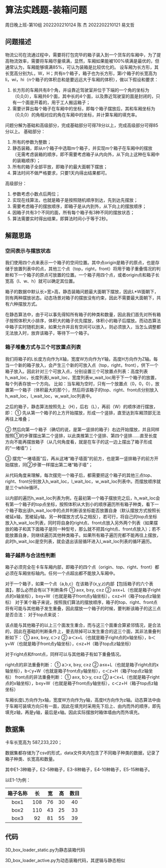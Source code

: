 # 算法实践题-装箱问题

周日晚上班-第10组
2022202210124 陈  杰
2022202210121 易文哲

## 问题描述

物流公司在流通过程中，需要将打包完毕的箱子装入到一个货车的车厢中，为了提高物流效率，需要将车厢尽量填满，显然，车厢如果能被100%填满是最优的，但通常认为，车厢能够填满85%，可认为装箱是比较优化的。
设车厢为长方形，其长宽高分别为L，W，H；共有n个箱子，箱子也为长方形，第i个箱子的长宽高为li，wi，hi（n个箱子的体积总和是要远远大于车厢的体积），做以下假设和要求：

1. 长方形的车厢共有8个角，并设靠近驾驶室并位于下端的一个角的坐标为（0,0,0），车厢共6个面，其中长的4个面，以及靠近驾驶室的面是封闭的，只有一个面是开着的，用于工人搬运箱子；
2. 需要计算出每个箱子在车厢中的坐标，即每个箱子摆放后，其和车厢坐标为（0,0,0）的角相对应的角在车厢中的坐标，并计算车厢的填充率。

问题分解为基础和高级部分，完成基础部分可得78分以上，完成高级部分可得85分以上。
基础部分：

1. 所有的参数为整数；
2. 静态装箱，即从n个箱子中选取m个箱子，并实现m个箱子在车厢中的摆放（无需考虑装箱的顺序，即不需要考虑箱子从内向外，从下向上这种在车厢中的装箱顺序）；
3. 所有的箱子全部平放，即箱子的最大面朝下摆放；
4. 算法时间不做严格要求，只要1天内得出结果都可。

高级部分：

1. 参数考虑小数点后两位；
2. 实现在线算法，也就是箱子是按照随机顺序到达，先到达先摆放；
3. 需要考虑箱子的摆放顺序，即箱子是从内到外，从下向上的摆放顺序；
4. 因箱子共有3个不同的面，所有每个箱子有3种不同的摆放状态；
5. 算法需要实时得出结果，即算法时间小于等于2秒。

## 解题思路

### 空间表示与摆放状态

我们使用四个点来表示一个箱子的空间位置。其中点origin是箱子的原点，也是存储于放置列表中的点，其他三个点（top，right，front）将用于箱子重叠情况的判断和下一个箱子的原点可放置的位置。一个箱子用四个点，或者origin点和箱子长宽高（l、w、h）就可以确定其位置。

箱子的数据中默认长>宽>高，静态装箱问题最大面朝下摆放，因此L*W面朝下，则有两种摆放状态。动态场景对箱子的摆放没有约束，因此不需要最大面朝下，共有六种摆放方式。

在静态算法中，由于可以事先得知所有箱子的种类和数量，因此我们首先对所有箱子按照体积大小排序，体积大的箱子优先摆放，体积小的箱子后摆放。而动态算法中箱子实时随机到来，如果允许并且有空间可以放入，则必须放入，当怎么调整都无法放入时，放弃该箱子，等待下一个箱子。

### 箱子堆叠方式与三个可放置点列表

我们将箱子的L长度方向作为X轴，宽度W方向作为Y轴，高度H方向作为Z轴。每当一个新的箱子放入，会产生三个新的可放入点（top，right，front），供下一个箱子放入。因此针对三个可放入点，分别设置三个可放置点列表：高度列表h_wait_loc，长度列表l_wait_loc，宽度列表w_wait_loc用于下一个箱子的放置，每个列表存放一个方向。
比如：当车厢为空时，只有一个放置点（0，0，0），放置第一个箱子（体积最大的那个），然后将该箱子的top、right、front点分别放入h_wait_loc，l_wait_loc，w_wait_loc列表中。

之后的箱子，静态算法按照先上（H），后右（L），再前（W）的顺序进行摆放，即：
① 先从第一个箱子的上方开始摆放，形成一个竖排，直至达到车厢顶部无法再往上堆叠；

② 然后向第一个箱子（确切的说，是第一竖排的箱子）右边开始摆放，并且同样按照①的步骤摆出第二个竖排，以此类推第三个竖排、第四个竖排……直至长度方向不能再摆放箱子（从几何角度看，就是在车子的这一边上摆出了箱子形成的“一堵墙”）；

③ 摆完“一堵墙面”后，再从这堵“箱子墙面”的前方，也是第一竖排箱子的前方开始摆放，同②步骤一样摆出第二堵“箱子墙”；

从代码角度来理解，每次摆完一个箱子后，都需要把这个箱子的其他三点top、right、front分别放入h_wait_loc，l_wait_loc，w_wait_loc列表中。而摆放顺序就是三个while循环。

以内部的遍历h_wait_loc列表为例，在最初第一个箱子摆放完之后，h_wait_loc会有第一个箱子的top点坐标，按照体积从大到小的顺序遍历所有箱子种类，看下一个箱子取出该h_wait_loc中的点并判断该坐标能否放置自身（默认摆放方式按照长棱延x轴，宽棱延y轴，另一种摆放方式与之相反），若可行，将自己的top点坐标放入h_wait_loc列表，同时将自身的right点、front点放入另外两个列表（如果摆放的箱子和其下面箱子是同一种型号，那么就不把其right点、front点放入）；若不能放置自身，则继续遍历其他种类箱子。如果所有箱子遍历完都不能再往上摆放，此时h_wait_loc是空列表，就会退出该层循环进入l_wait_loc列表的循环遍历。

### 箱子越界与合法性判断

箱子必须完全在卡车车厢内部，即箱子的四个点（origin、top、right、front）都必须在车厢坐标轴内。任何一个点超出都不能放入车厢中。

对于一个箱子，如果一个点（a,b,c）在该箱子(x,y,z)内部【包括箱子的六个表面】，那么必然会有以下判断条件
① a≥x, b≥y, c≥z
② a≤x+L（也就是箱子right点的x轴坐标），b≤y+W（也就是箱子front点y轴坐标），c≤z+H（箱子top点z轴坐标）
对于某个箱子来说，按照我们算法的摆放顺序，箱子的top、right、front点将有可能与其他箱子发生重叠，因此摆放一个箱子的时候，要判断该箱子的这三点是否合法：
对于top点来说：

该点能与其他箱子的以上三个面发生重合，而与这三个面重合算紧邻情况，是合法的，因此在基础的判断条件上，要去除掉可以发生重合的这三个面，其非法重叠判断如下：
① a≥x, b≥y, c＞z
② a＜x+L（也就是箱子right点的x轴坐标），b＜y+W（也就是箱子front点y轴坐标），c≤z+H（箱子top点z轴坐标）

对于right点和front点，同样可以与其他箱子有如下重叠情况。

right点的非法重叠判断：
① a＞x, b≥y, c≥z
② a≤x+L（也就是箱子right点的x轴坐标），b＜y+W（也就是箱子front点y轴坐标），c＜z+H（箱子top点z轴坐标）
front点的非法重叠判断：
① a≥x, b＞y, c≥z
② a＜x+L（也就是箱子right点的x轴坐标），b≤y+W（也就是箱子front点y轴坐标），c＜z+H（箱子top点z轴坐标）

车厢长度L方向作为x轴，宽度W方向作为y轴，高度H方向作为z轴。动态算法中由于车厢可装填方向只有一面，因此在填充时采用先下后上、由内而外的顺序，即先填充z轴，再是y轴，最后是x轴。因此实际摆放时箱体墙由内而外填充。

## 数据集

卡车长宽高为 587,233,220；

数据集都存储为了csv的形式，data文件夹内包含了不同箱子种类的数据，记录了箱子种类、长宽高和数量。

其中E1-3种箱子，E2-5种箱子，E3-8种箱子，E4-10种箱子，E5-15种箱子。

以E1-1为例：

| 箱子名称 | 长   | 宽   | 高   | 数目  |
|:----:|:---:|:---:|:---:|:---:|
| box1 | 108 | 76  | 30  | 40  |
| box2 | 110 | 43  | 25  | 33  |
| box3 | 92  | 81  | 55  | 39  |

## 代码

3D_box_loader_static.py为静态装箱代码

3D_box_loader_active.py为动态装箱代码，其逻辑与静态相似
